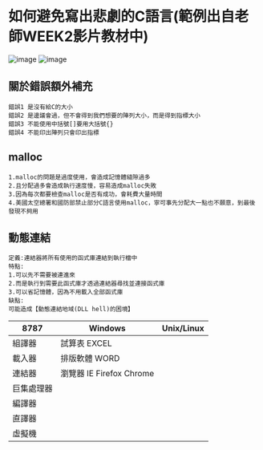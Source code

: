 # 如何避免寫出悲劇的C語言(範例出自老師WEEK2影片教材中)

![image](https://user-images.githubusercontent.com/81726807/173249886-a7d2ce19-bb3f-419c-b087-45fe0862bd14.png)
![image](https://user-images.githubusercontent.com/81726807/173250217-b162f8b9-568f-4265-91d8-054ca3eaad29.png)

## 關於錯誤額外補充
```
錯誤1 是沒有給C的大小
錯誤2 是邊議會過，但不會得到我們想要的陣列大小，而是得到指標大小
錯誤3 不能使用中括號[]要用大括號{}
錯誤4 不能印出陣列只會印出指標
```
## malloc
```
1.malloc的問題是過度使用，會造成記憶體縫隙過多
2.且分配過多會造成執行速度慢，容易造成malloc失敗
3.因為每次都要檢查malloc是否有成功，會耗費大量時間
4.美國太空總署和國防部禁止部分C語言使用malloc，寧可事先分配大一點也不願意，到最後發現不夠用
```
## 動態連結
```
定義:連結器將所有使用的函式庫連結到執行檔中
特點:
1.可以先不需要被連進來
2.而是執行到需要此函式庫才透過連結器尋找並連接函式庫
3.可以省記憶體，因為不用載入全部函式庫
缺點:
可能造成【動態連結地域(DLL hell)的困境】
```
8787|Windows                  |Unix/Linux    
-----------------------------|-----------------------------|---------
組譯器 | 試算表 EXCEL
載入器 | 排版軟體 WORD
連結器 | 瀏覽器 IE Firefox Chrome
巨集處理器 | 
編譯器 | 
直譯器 | 
虛擬機 |

